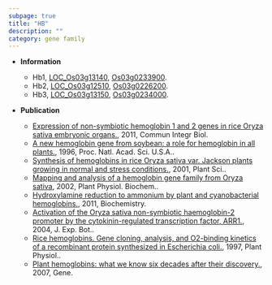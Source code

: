 ```yaml
---
subpage: true
title: "HB"
description: ""
category: gene family
---
```


* **Information**  
    + Hb1, [LOC_Os03g13140](http://rice.plantbiology.msu.edu/cgi-bin/ORF_infopage.cgi?orf=LOC_Os03g13140), [Os03g0233900](http://rapdb.dna.affrc.go.jp/viewer/gbrowse_details/irgsp1?name=Os03g0233900).
    + Hb2, [LOC_Os03g12510](http://rice.plantbiology.msu.edu/cgi-bin/ORF_infopage.cgi?orf=LOC_Os03g12510), [Os03g0226200](http://rapdb.dna.affrc.go.jp/viewer/gbrowse_details/irgsp1?name=Os03g0226200).
    + Hb3, [LOC_Os03g13150](http://rice.plantbiology.msu.edu/cgi-bin/ORF_infopage.cgi?orf=LOC_Os03g13150), [Os03g0234000](http://rapdb.dna.affrc.go.jp/viewer/gbrowse_details/irgsp1?name=Os03g0234000).

* **Publication**  
    + [Expression of non-symbiotic hemoglobin 1 and 2 genes in rice Oryza sativa embryonic organs.](http://www.ncbi.nlm.nih.gov/pubmed?term=Expression+of+non-symbiotic+hemoglobin+1+and+2+genes+in+rice+Oryza+sativa+embryonic+organs.%5BTitle%5D), 2011, Commun Integr Biol.
    + [A new hemoglobin gene from soybean: a role for hemoglobin in all plants.](http://www.ncbi.nlm.nih.gov/pubmed?term=A+new+hemoglobin+gene+from+soybean:+a+role+for+hemoglobin+in+all+plants.%5BTitle%5D), 1996, Proc. Natl. Acad. Sci. U.S.A..
    + [Synthesis of hemoglobins in rice Oryza sativa var. Jackson plants growing in normal and stress conditions.](http://www.ncbi.nlm.nih.gov/pubmed?term=Synthesis+of+hemoglobins+in+rice+Oryza+sativa+var.+Jackson+plants+growing+in+normal+and+stress+conditions.%5BTitle%5D), 2001, Plant Sci..
    + [Mapping and analysis of a hemoglobin gene family from Oryza sativa](http://www.ncbi.nlm.nih.gov/pubmed?term=Mapping+and+analysis+of+a+hemoglobin+gene+family+from+Oryza+sativa%5BTitle%5D), 2002, Plant Physiol. Biochem..
    + [Hydroxylamine reduction to ammonium by plant and cyanobacterial hemoglobins.](http://www.ncbi.nlm.nih.gov/pubmed?term=Hydroxylamine+reduction+to+ammonium+by+plant+and+cyanobacterial+hemoglobins.%5BTitle%5D), 2011, Biochemistry.
    + [Activation of the Oryza sativa non-symbiotic haemoglobin-2 promoter by the cytokinin-regulated transcription factor, ARR1.](http://www.ncbi.nlm.nih.gov/pubmed?term=Activation+of+the+Oryza+sativa+non-symbiotic+haemoglobin-2+promoter+by+the+cytokinin-regulated+transcription+factor,+ARR1.%5BTitle%5D), 2004, J. Exp. Bot..
    + [Rice hemoglobins. Gene cloning, analysis, and O2-binding kinetics of a recombinant protein synthesized in Escherichia coli.](http://www.ncbi.nlm.nih.gov/pubmed?term=Rice+hemoglobins.+Gene+cloning,+analysis,+and+O2-binding+kinetics+of+a+recombinant+protein+synthesized+in+Escherichia+coli.%5BTitle%5D), 1997, Plant Physiol..
    + [Plant hemoglobins: what we know six decades after their discovery.](http://www.ncbi.nlm.nih.gov/pubmed?term=Plant+hemoglobins:+what+we+know+six+decades+after+their+discovery.%5BTitle%5D), 2007, Gene.


